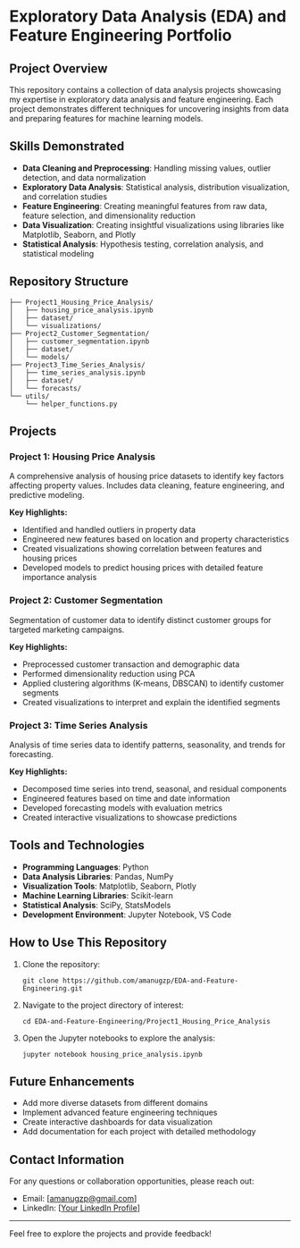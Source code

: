 # Exploratory Data Analysis (EDA) and Feature Engineering Portfolio

## Project Overview
This repository contains a collection of data analysis projects showcasing my expertise in exploratory data analysis and feature engineering. Each project demonstrates different techniques for uncovering insights from data and preparing features for machine learning models.

## Skills Demonstrated
- **Data Cleaning and Preprocessing**: Handling missing values, outlier detection, and data normalization
- **Exploratory Data Analysis**: Statistical analysis, distribution visualization, and correlation studies
- **Feature Engineering**: Creating meaningful features from raw data, feature selection, and dimensionality reduction
- **Data Visualization**: Creating insightful visualizations using libraries like Matplotlib, Seaborn, and Plotly
- **Statistical Analysis**: Hypothesis testing, correlation analysis, and statistical modeling

## Repository Structure
```
├── Project1_Housing_Price_Analysis/
│   ├── housing_price_analysis.ipynb
│   ├── dataset/
│   └── visualizations/
├── Project2_Customer_Segmentation/
│   ├── customer_segmentation.ipynb
│   ├── dataset/
│   └── models/
├── Project3_Time_Series_Analysis/
│   ├── time_series_analysis.ipynb
│   ├── dataset/
│   └── forecasts/
└── utils/
    └── helper_functions.py
```

## Projects

### Project 1: Housing Price Analysis
A comprehensive analysis of housing price datasets to identify key factors affecting property values. Includes data cleaning, feature engineering, and predictive modeling.

**Key Highlights:**
- Identified and handled outliers in property data
- Engineered new features based on location and property characteristics
- Created visualizations showing correlation between features and housing prices
- Developed models to predict housing prices with detailed feature importance analysis

### Project 2: Customer Segmentation
Segmentation of customer data to identify distinct customer groups for targeted marketing campaigns.

**Key Highlights:**
- Preprocessed customer transaction and demographic data
- Performed dimensionality reduction using PCA
- Applied clustering algorithms (K-means, DBSCAN) to identify customer segments
- Created visualizations to interpret and explain the identified segments

### Project 3: Time Series Analysis
Analysis of time series data to identify patterns, seasonality, and trends for forecasting.

**Key Highlights:**
- Decomposed time series into trend, seasonal, and residual components
- Engineered features based on time and date information
- Developed forecasting models with evaluation metrics
- Created interactive visualizations to showcase predictions

## Tools and Technologies
- **Programming Languages**: Python
- **Data Analysis Libraries**: Pandas, NumPy
- **Visualization Tools**: Matplotlib, Seaborn, Plotly
- **Machine Learning Libraries**: Scikit-learn
- **Statistical Analysis**: SciPy, StatsModels
- **Development Environment**: Jupyter Notebook, VS Code

## How to Use This Repository
1. Clone the repository:
   ```
   git clone https://github.com/amanugzp/EDA-and-Feature-Engineering.git
   ```

2. Navigate to the project directory of interest:
   ```
   cd EDA-and-Feature-Engineering/Project1_Housing_Price_Analysis
   ```

3. Open the Jupyter notebooks to explore the analysis:
   ```
   jupyter notebook housing_price_analysis.ipynb
   ```

## Future Enhancements
- Add more diverse datasets from different domains
- Implement advanced feature engineering techniques
- Create interactive dashboards for data visualization
- Add documentation for each project with detailed methodology

## Contact Information
For any questions or collaboration opportunities, please reach out:
- Email: [amanugzp@gmail.com]
- LinkedIn: [[Your LinkedIn Profile](https://www.linkedin.com/in/aman-upadhyay-23b297244/)]

---

Feel free to explore the projects and provide feedback!

